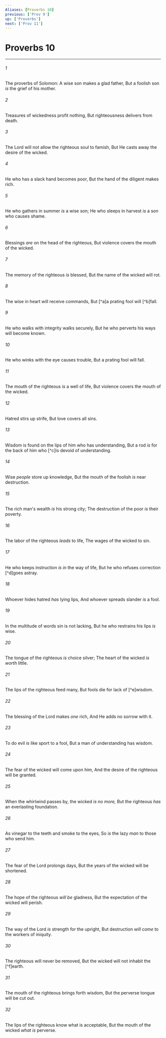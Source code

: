 ```yaml
---
Aliases: [Proverbs 10]
previous: ['Prov 9']
up: ['Proverbs']
next: ['Prov 11']
---
```

# Proverbs 10

***


###### 1 
The proverbs of Solomon: A wise son makes a glad father, But a foolish son _is_ the grief of his mother. 

###### 2 
Treasures of wickedness profit nothing, But righteousness delivers from death. 

###### 3 
The Lord will not allow the righteous soul to famish, But He casts away the desire of the wicked. 

###### 4 
He who has a slack hand becomes poor, But the hand of the diligent makes rich. 

###### 5 
He who gathers in summer _is_ a wise son; He who sleeps in harvest _is_ a son who causes shame. 

###### 6 
Blessings _are_ on the head of the righteous, But violence covers the mouth of the wicked. 

###### 7 
The memory of the righteous _is_ blessed, But the name of the wicked will rot. 

###### 8 
The wise in heart will receive commands, But [^a]a prating fool will [^b]fall. 

###### 9 
He who walks with integrity walks securely, But he who perverts his ways will become known. 

###### 10 
He who winks with the eye causes trouble, But a prating fool will fall. 

###### 11 
The mouth of the righteous _is_ a well of life, But violence covers the mouth of the wicked. 

###### 12 
Hatred stirs up strife, But love covers all sins. 

###### 13 
Wisdom is found on the lips of him who has understanding, But a rod _is_ for the back of him who [^c]is devoid of understanding. 

###### 14 
Wise _people_ store up knowledge, But the mouth of the foolish _is_ near destruction. 

###### 15 
The rich man's wealth _is_ his strong city; The destruction of the poor _is_ their poverty. 

###### 16 
The labor of the righteous _leads_ to life, The wages of the wicked to sin. 

###### 17 
He who keeps instruction _is in_ the way of life, But he who refuses correction [^d]goes astray. 

###### 18 
Whoever hides hatred _has_ lying lips, And whoever spreads slander _is_ a fool. 

###### 19 
In the multitude of words sin is not lacking, But he who restrains his lips _is_ wise. 

###### 20 
The tongue of the righteous _is_ choice silver; The heart of the wicked _is worth_ little. 

###### 21 
The lips of the righteous feed many, But fools die for lack of [^e]wisdom. 

###### 22 
The blessing of the Lord makes _one_ rich, And He adds no sorrow with it. 

###### 23 
To do evil _is_ like sport to a fool, But a man of understanding has wisdom. 

###### 24 
The fear of the wicked will come upon him, And the desire of the righteous will be granted. 

###### 25 
When the whirlwind passes by, the wicked _is_ no _more,_ But the righteous _has_ an everlasting foundation. 

###### 26 
As vinegar to the teeth and smoke to the eyes, So _is_ the lazy _man_ to those who send him. 

###### 27 
The fear of the Lord prolongs days, But the years of the wicked will be shortened. 

###### 28 
The hope of the righteous _will be_ gladness, But the expectation of the wicked will perish. 

###### 29 
The way of the Lord _is_ strength for the upright, But destruction _will come_ to the workers of iniquity. 

###### 30 
The righteous will never be removed, But the wicked will not inhabit the [^f]earth. 

###### 31 
The mouth of the righteous brings forth wisdom, But the perverse tongue will be cut out. 

###### 32 
The lips of the righteous know what is acceptable, But the mouth of the wicked _what is_ perverse.
